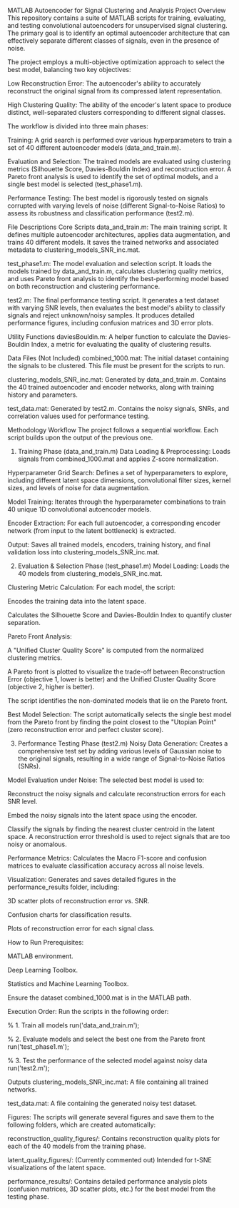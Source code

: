 MATLAB Autoencoder for Signal Clustering and Analysis
Project Overview
This repository contains a suite of MATLAB scripts for training, evaluating, and testing convolutional autoencoders for unsupervised signal clustering. The primary goal is to identify an optimal autoencoder architecture that can effectively separate different classes of signals, even in the presence of noise.

The project employs a multi-objective optimization approach to select the best model, balancing two key objectives:

Low Reconstruction Error: The autoencoder's ability to accurately reconstruct the original signal from its compressed latent representation.

High Clustering Quality: The ability of the encoder's latent space to produce distinct, well-separated clusters corresponding to different signal classes.

The workflow is divided into three main phases:

Training: A grid search is performed over various hyperparameters to train a set of 40 different autoencoder models (data_and_train.m).

Evaluation and Selection: The trained models are evaluated using clustering metrics (Silhouette Score, Davies-Bouldin Index) and reconstruction error. A Pareto front analysis is used to identify the set of optimal models, and a single best model is selected (test_phase1.m).

Performance Testing: The best model is rigorously tested on signals corrupted with varying levels of noise (different Signal-to-Noise Ratios) to assess its robustness and classification performance (test2.m).

File Descriptions
Core Scripts
data_and_train.m: The main training script. It defines multiple autoencoder architectures, applies data augmentation, and trains 40 different models. It saves the trained networks and associated metadata to clustering_models_SNR_inc.mat.

test_phase1.m: The model evaluation and selection script. It loads the models trained by data_and_train.m, calculates clustering quality metrics, and uses Pareto front analysis to identify the best-performing model based on both reconstruction and clustering performance.

test2.m: The final performance testing script. It generates a test dataset with varying SNR levels, then evaluates the best model's ability to classify signals and reject unknown/noisy samples. It produces detailed performance figures, including confusion matrices and 3D error plots.

Utility Functions
daviesBouldin.m: A helper function to calculate the Davies-Bouldin Index, a metric for evaluating the quality of clustering results.

Data Files (Not Included)
combined_1000.mat: The initial dataset containing the signals to be clustered. This file must be present for the scripts to run.

clustering_models_SNR_inc.mat: Generated by data_and_train.m. Contains the 40 trained autoencoder and encoder networks, along with training history and parameters.

test_data.mat: Generated by test2.m. Contains the noisy signals, SNRs, and correlation values used for performance testing.

Methodology Workflow
The project follows a sequential workflow. Each script builds upon the output of the previous one.

1. Training Phase (data_and_train.m)
Data Loading & Preprocessing: Loads signals from combined_1000.mat and applies Z-score normalization.

Hyperparameter Grid Search: Defines a set of hyperparameters to explore, including different latent space dimensions, convolutional filter sizes, kernel sizes, and levels of noise for data augmentation.

Model Training: Iterates through the hyperparameter combinations to train 40 unique 1D convolutional autoencoder models.

Encoder Extraction: For each full autoencoder, a corresponding encoder network (from input to the latent bottleneck) is extracted.

Output: Saves all trained models, encoders, training history, and final validation loss into clustering_models_SNR_inc.mat.

2. Evaluation & Selection Phase (test_phase1.m)
Model Loading: Loads the 40 models from clustering_models_SNR_inc.mat.

Clustering Metric Calculation: For each model, the script:

Encodes the training data into the latent space.

Calculates the Silhouette Score and Davies-Bouldin Index to quantify cluster separation.

Pareto Front Analysis:

A "Unified Cluster Quality Score" is computed from the normalized clustering metrics.

A Pareto front is plotted to visualize the trade-off between Reconstruction Error (objective 1, lower is better) and the Unified Cluster Quality Score (objective 2, higher is better).

The script identifies the non-dominated models that lie on the Pareto front.

Best Model Selection: The script automatically selects the single best model from the Pareto front by finding the point closest to the "Utopian Point" (zero reconstruction error and perfect cluster score).

3. Performance Testing Phase (test2.m)
Noisy Data Generation: Creates a comprehensive test set by adding various levels of Gaussian noise to the original signals, resulting in a wide range of Signal-to-Noise Ratios (SNRs).

Model Evaluation under Noise: The selected best model is used to:

Reconstruct the noisy signals and calculate reconstruction errors for each SNR level.

Embed the noisy signals into the latent space using the encoder.

Classify the signals by finding the nearest cluster centroid in the latent space. A reconstruction error threshold is used to reject signals that are too noisy or anomalous.

Performance Metrics: Calculates the Macro F1-score and confusion matrices to evaluate classification accuracy across all noise levels.

Visualization: Generates and saves detailed figures in the performance_results folder, including:

3D scatter plots of reconstruction error vs. SNR.

Confusion charts for classification results.

Plots of reconstruction error for each signal class.

How to Run
Prerequisites:

MATLAB environment.

Deep Learning Toolbox.

Statistics and Machine Learning Toolbox.

Ensure the dataset combined_1000.mat is in the MATLAB path.

Execution Order: Run the scripts in the following order:

% 1. Train all models
run('data_and_train.m');

% 2. Evaluate models and select the best one from the Pareto front
run('test_phase1.m');

% 3. Test the performance of the selected model against noisy data
run('test2.m');

Outputs
clustering_models_SNR_inc.mat: A file containing all trained networks.

test_data.mat: A file containing the generated noisy test dataset.

Figures: The scripts will generate several figures and save them to the following folders, which are created automatically:

reconstruction_quality_figures/: Contains reconstruction quality plots for each of the 40 models from the training phase.

latent_quality_figures/: (Currently commented out) Intended for t-SNE visualizations of the latent space.

performance_results/: Contains detailed performance analysis plots (confusion matrices, 3D scatter plots, etc.) for the best model from the testing phase.
